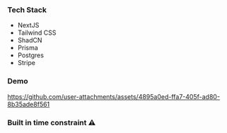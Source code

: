 ### Tech Stack
- NextJS
- Tailwind CSS
- ShadCN
- Prisma
- Postgres
- Stripe

### Demo 
https://github.com/user-attachments/assets/4895a0ed-ffa7-405f-ad80-8b35ade8f561

### Built in time constraint ⚠️
